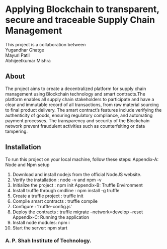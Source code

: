 # Applying Blockchain to transparent, secure and traceable Supply Chain Management

This project is a collaboration between <br>
Yugandhar Ghatge <br>
Mayuri Patil <br>
Abhijeetkumar Mishra <br>


## About
The project aims to create a decentralized platform for supply chain management using Blockchain technology and smart contracts.The platform enables all supply chain stakeholders to participate and have a clear and immutable record of all transactions, from raw material sourcing to final product delivery. The smart contract’s features include verifying the authenticity of goods, ensuring regulatory compliance, and automating payment processes. The transparency and security of the Blockchain network prevent fraudulent activities such as counterfeiting or data tampering.


## Installation
To run this project on your local machine, follow these steps:
Appendix-A: Node and Npm setup
1. Download and install nodejs from the official NodeJS website.
2. Verify the installation : node -v and npm -v
3. Initialize the project : npm init
Appendix-B: Truffle Environment
4. Install truffle through cmdline : npm install -g truffle
5. Create a truffle project : truffle init
6. Compile smart contracts : truffle compile
7. Configure : ’truffle-config.js’
8. Deploy the contracts : truffle migrate –network=develop –reset
Appendix-C: Running the application
9. Install node modules: npm i
10. Start the server: npm start


### A. P. Shah Institute of Technology.
